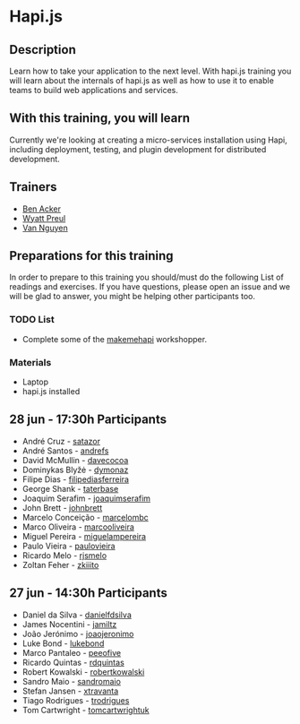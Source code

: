 Hapi.js
=====================


## Description

Learn how to take your application to the next level.  With hapi.js training you will learn about the internals of hapi.js as well as how to use it to enable teams to build web applications and services.

## With this training, you will learn

Currently we're looking at creating a micro-services installation using Hapi, including deployment, testing, and plugin development for distributed development.

## Trainers

* [Ben Acker]()
* [Wyatt Preul](http://jsgeek.com)
* [Van Nguyen]()

## Preparations for this training

In order to prepare to this training you should/must do the following List of readings and exercises. If you have questions, please open an issue and we will be glad to answer, you might be helping other participants too.

### TODO List

* Complete some of the [makemehapi](https://github.com/spumko/makemehapi) workshopper.

### Materials

* Laptop
* hapi.js installed

## 28 jun - 17:30h Participants

- André Cruz - [satazor](https://github.com/satazor)
- André Santos - [andrefs](https://github.com/andrefs)
- David McMullin - [davecocoa](https://github.com/davecocoa)
- Dominykas Blyžė - [dymonaz](https://github.com/dymonaz)
- Filipe Dias - [filipediasferreira](https://github.com/filipediasferreira)
- George Shank - [taterbase](https://github.com/taterbase)
- Joaquim Serafim - [joaquimserafim](https://github.com/joaquimserafim)
- John Brett - [johnbrett](https://github.com/johnbrett)
- Marcelo Conceição - [marcelombc](https://github.com/marcelombc)
- Marco Oliveira - [marcooliveira](https://github.com/marcooliveira)
- Miguel Pereira - [miguelampereira](https://github.com/miguelampereira)
- Paulo Vieira - [paulovieira](https://github.com/paulovieira)
- Ricardo Melo - [rjsmelo](https://github.com/rjsmelo)
- Zoltan Feher - [zkiiito](https://github.com/zkiiito)

## 27 jun - 14:30h Participants

- Daniel da Silva - [danielfdsilva](https://github.com/danielfdsilva)
- James Nocentini - [jamiltz](https://github.com/jamiltz)
- João Jerónimo - [joaojeronimo](https://github.com/joaojeronimo)
- Luke Bond - [lukebond](https://github.com/lukebond)
- Marco Pantaleo - [peeofive](https://github.com/peeofive)
- Ricardo Quintas - [rdquintas](https://github.com/rdquintas)
- Robert Kowalski - [robertkowalski](https://github.com/robertkowalski)
- Sandro Maio - [sandromaio](https://github.com/sandromaio)
- Stefan Jansen - [xtravanta](https://github.com/xtravanta)
- Tiago Rodrigues - [trodrigues](https://github.com/trodrigues)
- Tom Cartwright - [tomcartwrightuk](https://github.com/tomcartwrightuk)
